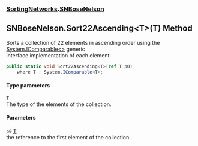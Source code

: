### [SortingNetworks](SortingNetworks.md 'SortingNetworks').[SNBoseNelson](SortingNetworks_SNBoseNelson.md 'SortingNetworks.SNBoseNelson')
## SNBoseNelson.Sort22Ascending&lt;T&gt;(T) Method
Sorts a collection of 22 elements in ascending order using the [System.IComparable&lt;&gt;](https://docs.microsoft.com/en-us/dotnet/api/System.IComparable-1 'System.IComparable`1') generic  
interface implementation of each element.  
```csharp
public static void Sort22Ascending<T>(ref T p0)
    where T : System.IComparable<T>;
```
#### Type parameters
<a name='SortingNetworks_SNBoseNelson_Sort22Ascending_T_(T)_T'></a>
`T`  
The type of the elements of the collection.
  
#### Parameters
<a name='SortingNetworks_SNBoseNelson_Sort22Ascending_T_(T)_p0'></a>
`p0` [T](SortingNetworks_SNBoseNelson_Sort22Ascending_T_(T).md#SortingNetworks_SNBoseNelson_Sort22Ascending_T_(T)_T 'SortingNetworks.SNBoseNelson.Sort22Ascending&lt;T&gt;(T).T')  
the reference to the first element of the collection
  

